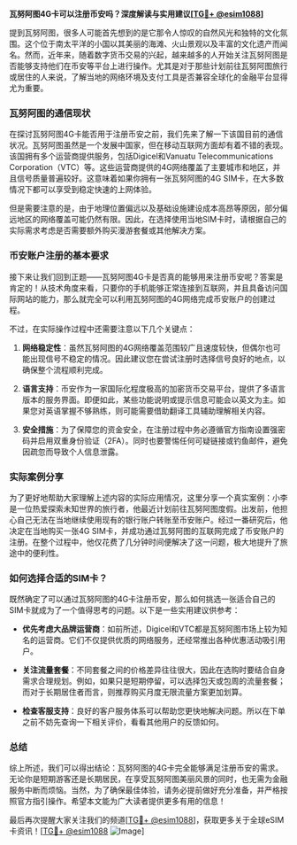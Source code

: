 **瓦努阿图4G卡可以注册币安吗？深度解读与实用建议[[TG💪+ @esim1088](https://t.me/s/esim1088)]**

提到瓦努阿图，很多人可能首先想到的是它那令人惊叹的自然风光和独特的文化氛围。这个位于南太平洋的小国以其美丽的海滩、火山景观以及丰富的文化遗产而闻名。然而，近年来，随着数字货币交易的兴起，越来越多的人开始关注瓦努阿图是否能够支持他们在币安等平台上进行操作。尤其是对于那些计划前往瓦努阿图旅行或居住的人来说，了解当地的网络环境及支付工具是否兼容全球化的金融平台显得尤为重要。

### 瓦努阿图的通信现状

在探讨瓦努阿图4G卡能否用于注册币安之前，我们先来了解一下该国目前的通信状况。瓦努阿图虽然是一个发展中国家，但在移动互联网方面却有着不错的表现。该国拥有多个运营商提供服务，包括Digicel和Vanuatu Telecommunications Corporation（VTC）等。这些运营商提供的4G网络覆盖了主要城市和地区，并且信号质量普遍较好。这意味着如果你拥有一张瓦努阿图的4G SIM卡，在大多数情况下都可以享受到稳定快速的上网体验。

但是需要注意的是，由于地理位置偏远以及基础设施建设成本高昂等原因，部分偏远地区的网络覆盖可能仍然有限。因此，在选择使用当地SIM卡时，请根据自己的实际需求考虑是否需要额外购买漫游套餐或其他解决方案。

### 币安账户注册的基本要求

接下来让我们回到正题——瓦努阿图4G卡是否真的能够用来注册币安呢？答案是肯定的！从技术角度来看，只要你的手机能够正常连接到互联网，并且具备访问国际网站的能力，那么就完全可以利用瓦努阿图的4G网络完成币安账户的创建过程。

不过，在实际操作过程中还需要注意以下几个关键点：

1. **网络稳定性**：虽然瓦努阿图的4G网络覆盖范围较广且速度较快，但偶尔也可能出现信号不稳定的情况。因此建议您在尝试注册时选择信号良好的地点，以确保整个流程顺利完成。
   
2. **语言支持**：币安作为一家国际化程度极高的加密货币交易平台，提供了多语言版本的服务界面。即便如此，某些功能说明或提示信息可能会以英文为主。如果您对英语掌握不够熟练，则可能需要借助翻译工具辅助理解相关内容。

3. **安全措施**：为了保障您的资金安全，在注册过程中务必遵循官方指南设置强密码并启用双重身份验证（2FA）。同时也要警惕任何可疑链接或钓鱼邮件，避免因疏忽而导致个人信息泄露。

### 实际案例分享

为了更好地帮助大家理解上述内容的实际应用情况，这里分享一个真实案例：小李是一位热爱探索未知世界的旅行者，他最近计划前往瓦努阿图度假。出发前，他担心自己无法在当地继续使用现有的银行账户转账至币安账户。经过一番研究后，他决定在当地购买一张4G SIM卡，并成功通过瓦努阿图的互联网完成了币安账户的注册。在整个过程中，他仅花费了几分钟时间便解决了这一问题，极大地提升了旅途中的便利性。

### 如何选择合适的SIM卡？

既然确定了可以通过瓦努阿图的4G卡注册币安，那么如何挑选一张适合自己的SIM卡就成为了一个值得思考的问题。以下是一些实用建议供参考：

- **优先考虑大品牌运营商**：如前所述，Digicel和VTC都是瓦努阿图市场上较为知名的运营商。它们不仅提供优质的网络服务，还经常推出各种优惠活动吸引用户。
  
- **关注流量套餐**：不同套餐之间的价格差异往往很大，因此在选购时要结合自身需求合理规划。例如，如果只是短期停留，可以选择包天或包周的流量套餐；而对于长期居住者而言，则推荐购买月度无限流量方案更加划算。

- **检查客服支持**：良好的客户服务体系可以帮助您更快地解决问题。所以在下单之前不妨先查询一下相关评价，看看其他用户的反馈如何。

### 总结

综上所述，我们可以得出结论：瓦努阿图的4G卡完全能够满足注册币安的需求。无论你是短期游客还是长期居民，在享受瓦努阿图美丽风景的同时，也无需为金融服务中断而烦恼。当然，为了确保最佳体验，请务必提前做好充分准备，并严格按照官方指引操作。希望本文能为广大读者提供更多有用的信息！

最后再次提醒大家关注我们的频道[[TG💪+ @esim1088](https://t.me/s/esim1088)]，获取更多关于全球eSIM卡资讯！[[TG💪+ @esim1088](https://t.me/s/esim1088) ![Image](https://i.postimg.cc/4NQfJmqS/Snipaste-2025-05-13-00-14-12.png)]